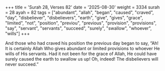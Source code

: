 +++
title = 'Surah 28, Verses 82'
date = '2025-08-30'
weight = 3334
surah = 28
ayah = 82
tags = ["abundant", "allah", "began", "caused", "craved", "day", "disbeliever", "disbelievers", "earth", "give", "gives", "grace", "limited", "not", "position", "previou", "previous", "provision", "provisions", "say", "servant", "servants", "succeed", "surely", "swallow", "whoever", "wills"]
+++

And those who had craved his position the previous day began to say, “Ah! It is certainly Allah Who gives abundant or limited provisions to whoever He wills of His servants. Had it not been for the grace of Allah, He could have surely caused the earth to swallow us up! Oh, indeed! The disbelievers will never succeed.”